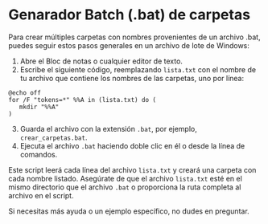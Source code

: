 # Genarador Batch (.bat) de carpetas

Para crear múltiples carpetas con nombres provenientes de un archivo .bat, puedes seguir estos pasos generales en un archivo de lote de Windows:

1. Abre el Bloc de notas o cualquier editor de texto.
2. Escribe el siguiente código, reemplazando `lista.txt` con el nombre de tu archivo que contiene los nombres de las carpetas, uno por línea:

```batch
@echo off
for /F "tokens=*" %%A in (lista.txt) do (
   mkdir "%%A"
)
```

3. Guarda el archivo con la extensión `.bat`, por ejemplo, `crear_carpetas.bat`.
4. Ejecuta el archivo `.bat` haciendo doble clic en él o desde la línea de comandos.

Este script leerá cada línea del archivo `lista.txt` y creará una carpeta con cada nombre listado. Asegúrate de que el archivo `lista.txt` esté en el mismo directorio que el archivo `.bat` o proporciona la ruta completa al archivo en el script.

Si necesitas más ayuda o un ejemplo específico, no dudes en preguntar.